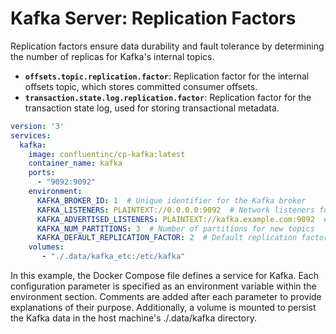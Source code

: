 # Kafka Server: Replication Factors

Replication factors ensure data durability and fault tolerance by determining the number of replicas for Kafka's internal topics.

- **`offsets.topic.replication.factor`**: Replication factor for the internal offsets topic, which stores committed consumer offsets.
- **`transaction.state.log.replication.factor`**: Replication factor for the transaction state log, used for storing transactional metadata.

```yaml
version: '3'
services:
  kafka:
    image: confluentinc/cp-kafka:latest
    container_name: kafka
    ports:
      - "9092:9092"
    environment:
      KAFKA_BROKER_ID: 1  # Unique identifier for the Kafka broker
      KAFKA_LISTENERS: PLAINTEXT://0.0.0.0:9092  # Network listeners for client connections
      KAFKA_ADVERTISED_LISTENERS: PLAINTEXT://kafka.example.com:9092  # Published addresses for clients to connect
      KAFKA_NUM_PARTITIONS: 3  # Number of partitions for new topics
      KAFKA_DEFAULT_REPLICATION_FACTOR: 2  # Default replication factor for new topics
    volumes:
       - "./.data/kafka_etc:/etc/kafka"

```

In this example, the Docker Compose file defines a service for Kafka. Each configuration parameter is specified as an environment variable within the environment section. Comments are added after each parameter to provide explanations of their purpose. Additionally, a volume is mounted to persist the Kafka data in the host machine's ./.data/kafka directory.

